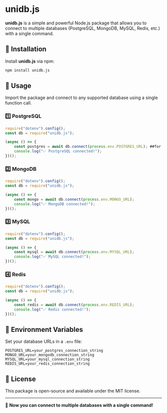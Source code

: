 # unidb.js

**unidb.js** is a simple and powerful Node.js package that allows you to connect to multiple databases (PostgreSQL, MongoDB, MySQL, Redis, etc.) with a single command.

## 🚀 Installation

Install **unidb.js** via npm:
```sh
npm install unidb.js
```

## 📌 Usage

Import the package and connect to any supported database using a single function call.

### 1️⃣ **PostgreSQL**
```javascript
require("dotenv").config();
const db = require("unidb.js");

(async () => {
    const postgres = await db.connect(process.env.POSTGRES_URL); ##for sequelize use "await connect(process.env.POSTGRES_URL, true);"
    console.log("✅ PostgreSQL connected!");
})();
```

### 2️⃣ **MongoDB**
```javascript
require("dotenv").config();
const db = require("unidb.js");

(async () => {
    const mongo = await db.connect(process.env.MONGO_URL);
    console.log("✅ MongoDB connected!");
})();
```

### 3️⃣ **MySQL**
```javascript
require("dotenv").config();
const db = require("unidb.js");

(async () => {
    const mysql = await db.connect(process.env.MYSQL_URL);
    console.log("✅ MySQL connected!");
})();
```

### 4️⃣ **Redis**
```javascript
require("dotenv").config();
const db = require("unidb.js");

(async () => {
    const redis = await db.connect(process.env.REDIS_URL);
    console.log("✅ Redis connected!");
})();
```
## 📜 Environment Variables
Set your database URLs in a `.env` file:
```
POSTGRES_URL=your_postgres_connection_string
MONGO_URL=your_mongodb_connection_string
MYSQL_URL=your_mysql_connection_string
REDIS_URL=your_redis_connection_string
```

## 📖 License
This package is open-source and available under the MIT license.

---

🚀 **Now you can connect to multiple databases with a single command!**

